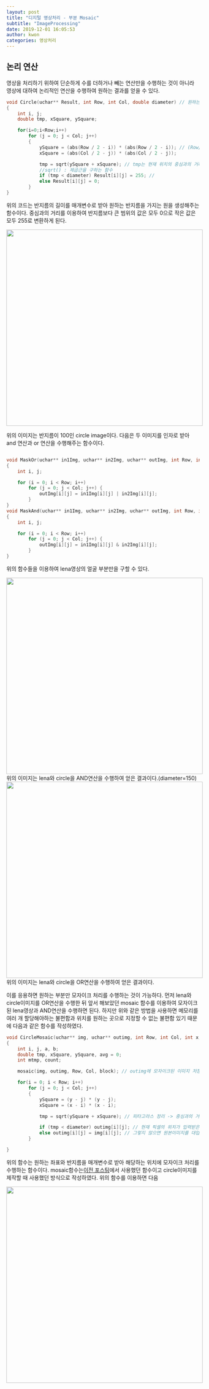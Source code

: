 ```yaml
---
layout: post
title: "디지털 영상처리 - 부분 Mosaic"
subtitle: "ImageProcessing"
date: 2019-12-01 16:05:53
author: kwon
categories: 영상처리
---
```

## 논리 연산
영상을 처리하기 위하여 단순하게 수를 더하거나 빼는 연산만을 수행하는 것이 아니라 영상에 대하여 논리적인 연산을 수행하여 원하는 결과를 얻을 수 있다.

```c
void Circle(uchar** Result, int Row, int Col, double diameter) // 원하는 반지름의 크기로 원 생성
{
	int i, j;
	double tmp, xSquare, ySquare;

	for(i=0;i<Row;i++)
		for (j = 0; j < Col; j++)
		{
			ySquare = (abs(Row / 2 - i)) * (abs(Row / 2 - i)); // (Row/2, Col/2) 는 중심의 좌표
			xSquare = (abs(Col / 2 - j)) * (abs(Col / 2 - j));

			tmp = sqrt(ySquare + xSquare); // tmp는 현재 위치의 중심과의 거리 - 피타고라스 정리 x^2 + y^2 = z^2
			//sqrt() : 제곱근을 구하는 함수
			if (tmp < diameter) Result[i][j] = 255; //
			else Result[i][j] = 0;
		}
}

```
위의 코드는 반지름의 길이를 매개변수로 받아 원하는 반지름을 가지는 원을 생성해주는 함수이다. 중심과의 거리를 이용하여 반지름보다 큰 범위의 값은 모두 0으로 작은 값은 모두 255로 변환하게 된다.

<div style="width: 512px; height: 512px;">
    <img src="https://kyu9341.github.io/assets/circle100.png" style="width: 512px
    ; height: 512px;">
</div>

위의 이미지는 반지름이 100인 circle image이다. 다음은 두 이미지를 인자로 받아 and 연산과 or 연산을 수행해주는 함수이다.

```c

void MaskOr(uchar** in1Img, uchar** in2Img, uchar** outImg, int Row, int Col) // or 연산
{
	int i, j;

	for (i = 0; i < Row; i++)
		for (j = 0; j < Col; j++) {
			outImg[i][j] = in1Img[i][j] | in2Img[i][j];
		}
}
void MaskAnd(uchar** in1Img, uchar** in2Img, uchar** outImg, int Row, int Col) // and 연산
{
	int i, j;

	for (i = 0; i < Row; i++)
		for (j = 0; j < Col; j++) {
			outImg[i][j] = in1Img[i][j] & in2Img[i][j];
		}
}
```
위의 함수들을 이용하여 lena영상의 얼굴 부분만을 구할 수 있다.

<div style="width: 512px; height: 512px;">
    <img src="https://kyu9341.github.io/assets/lenaface.png" style="width: 512px
    ; height: 512px;">
</div>
위의 이미지는 lena와 circle을 AND연산을 수행하여 얻은 결과이다.(diameter=150)
<div style="width: 512px; height: 512px;">
    <img src="https://kyu9341.github.io/assets/lenaor.png" style="width: 512px
    ; height: 512px;">
</div>
위의 이미지는 lena와 circle을 OR연산을 수행하여 얻은 결과이다.

이를 응용하면 원하는 부분만 모자이크 처리를 수행하는 것이 가능하다. 먼저 lena와 circle이미지를 OR연산을 수행한 뒤 앞서 해보았던 mosaic 함수를 이용하여 모자이크된 lena영상과 AND연산을 수행하면 된다. 하지만 위와 같은 방법을 사용하면 메모리를 여러 개 할당해야하는 불편함과 위치를 원하는 곳으로 지정할 수 없는 불편함 있기 때문에 다음과 같은 함수를 작성하였다.

```c
void CircleMosaic(uchar** img, uchar** outimg, int Row, int Col, int x, int y, double diameter, int block)
{
	int i, j, a, b;
	double tmp, xSquare, ySquare, avg = 0;
	int mtmp, count;

	mosaic(img, outimg, Row, Col, block); // outimg에 모자이크된 이미지 저장

	for(i = 0; i < Row; i++)
		for (j = 0; j < Col; j++)
		{
			ySquare = (y - j) * (y - j);
			xSquare = (x - i) * (x - i);

			tmp = sqrt(ySquare + xSquare); // 피타고라스 정리 -> 중심과의 거리 찾기

			if (tmp < diameter) outimg[i][j]; // 현재 픽셀의 위치가 입력받은 반지름보다 작으면 모자이크된 이미지를 유지
			else outimg[i][j] = img[i][j]; // 그렇지 않으면 원본이미지를 대입
		}

}
```
위의 함수는 원하는 좌표와 반지름을 매개변수로 받아 해당하는 위치에 모자이크 처리를 수행하는 함수이다. mosaic함수는[이전 포스팅](https://kyu9341.github.io/%EC%98%81%EC%83%81%EC%B2%98%EB%A6%AC/2019/11/12/ImageProcessing2.html)에서 사용했던 함수이고 circle이미지를 제작할 때 사용했던 방식으로 작성하였다. 위의 함수를 이용하면 다음

<div style="width: 512px; height: 512px;">
    <img src="https://kyu9341.github.io/assets/partMosaic.png" style="width: 512px
    ; height: 512px;">
</div>
